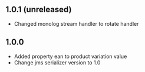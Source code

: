 1.0.1 (unreleased)
-----
- Changed monolog stream handler to rotate handler

1.0.0
-----
- Added property ean to product variation value
- Change jms serializer version to 1.0
